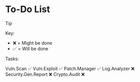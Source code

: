 # To-Do List

> [!TIP]
> Key:
> - ❌ = Might be done
> - ✅ = Will be done

Tasks:

Vuln.Scan  ✅
Vuln.Exploit  ✅
Patch.Manager  ✅
Log.Analyzer  ❌
Security.Gen.Report  ❌
Crypto.Audit  ❌
